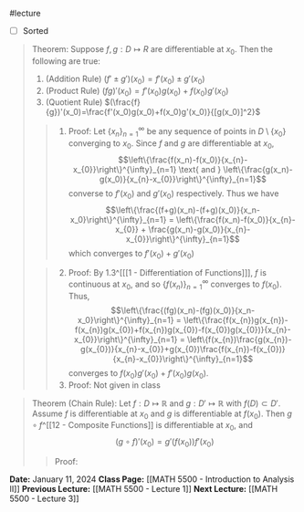 #lecture 
- [ ] Sorted
>Theorem: Suppose $f, g : D \mapsto R$ are differentiable at $x_0$. Then the following are true:
>1. (Addition Rule) $(f' \pm g')(x_0) = f'(x_0) \pm g'(x_0)$
>2. (Product Rule) $(fg)'(x_0) = f'(x_0)g(x_0)+f(x_0)g'(x_0)$
>3. (Quotient Rule) $(\frac{f}{g})'(x_0)=\frac{f'(x_0)g(x_0)+f(x_0)g'(x_0)}{[g(x_0)]^2}$
>>1. Proof: Let $\{x_n\}^{\infty}_{n=1}$ be any sequence of points in $D \setminus \{x_0\}$ converging to $x_0$. Since $f$ and $g$ are differentiable at $x_0$, $$\left\{\frac{f(x_n)-f(x_0)}{x_{n}-x_{0}}\right\}^{\infty}_{n=1} \text{ and } \left\{\frac{g(x_n)-g(x_0)}{x_{n}-x_{0}}\right\}^{\infty}_{n=1}$$
>>converse to $f'(x_0) \text{ and } g'(x_0)$ respectively. Thus we have $$\left\{\frac{(f+g)(x_n)-(f+g)(x_0)}{x_n-x_0}\right\}^{\infty}_{n=1} = \left\{\frac{f(x_n)-f(x_0)}{x_{n}-x_{0}} + \frac{g(x_n)-g(x_0)}{x_{n}-x_{0}}\right\}^{\infty}_{n=1}$$
>>which converges to $f'(x_0)+g'(x_0)$
>
>>2. Proof: By 1.3^[[[1 - Differentiation of Functions]]],  $f$ is continuous at $x_0$, and so $\{f(x_n)\}^{\infty}_{n=1}$ converges to $f(x_0)$. Thus, $$\left\{\frac{(fg)(x_n)-(fg)(x_0)}{x_n-x_0}\right\}^{\infty}_{n=1} = \left\{\frac{f(x_{n})g(x_{n})-f(x_{n})g(x_{0})+f(x_{n})g(x_{0})-f(x_{0})g(x_{0})}{x_{n}-x_{0}}\right\}^{\infty}_{n=1} = \left\{f(x_{n})\frac{g(x_{n})-g(x_{0})}{x_{n}-x_{0}}+g(x_{0})\frac{f(x_{n})-f(x_{0})}{x_{n}-x_{0}}\right\}^{\infty}_{n=1}$$
>>converges to $f(x_0)g'(x_0) +f'(x_0)g(x_0)$.
>>3. Proof: Not given in class

>Theorem (Chain Rule): Let $f: D \mapsto \mathbb{R}$ and $g: D' \mapsto \mathbb{R}$ with $f(D) \subset D'$. Assume $f$ is differentiable at $x_0$ and $g$ is differentiable at $f(x_0)$. Then $g \circ f$^[[12 - Composite Functions]] is differentiable at  $x_0$, and $$(g \circ f)'(x_{0})=g'(f(x_{0}))f'(x_{0})$$
>>Proof: 

**Date:** January 11, 2024
**Class Page:** [[MATH 5500 - Introduction to Analysis II]]
**Previous Lecture:** [[MATH 5500 - Lecture 1]]
**Next Lecture:** [[MATH 5500 - Lecture 3]]